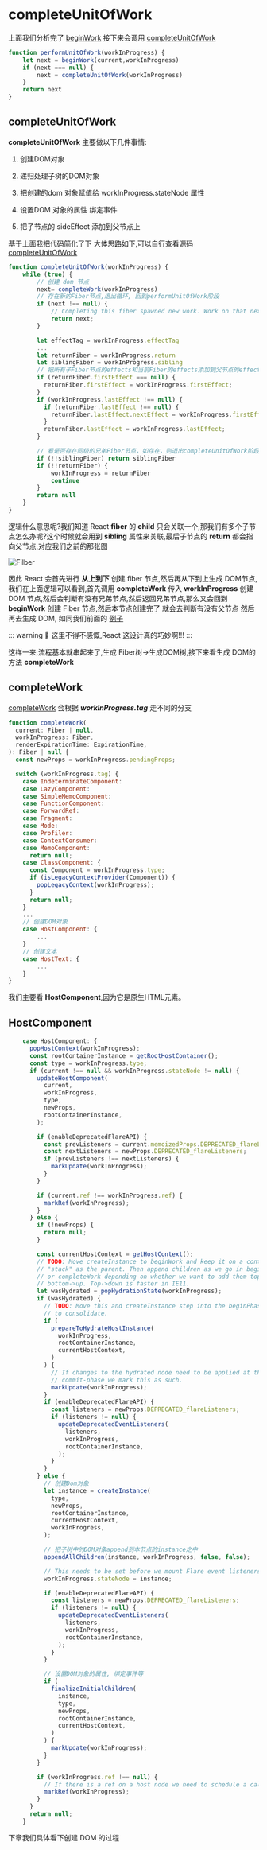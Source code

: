 # completeUnitOfWork

上面我们分析完了 [beginWork](/react/beginWork.html) 接下来会调用 [completeUnitOfWork](https://github.com/facebook/react/blob/v16.13.0/packages/react-reconciler/src/ReactFiberWorkLoop.js#L1503)

```js
function performUnitOfWork(workInProgress) {
    let next = beginWork(current,workInProgress)
    if (next === null) {
        next = completeUnitOfWork(workInProgress)
    }
    return next
}
```

## completeUnitOfWork

**completeUnitOfWork** 主要做以下几件事情:

1. 创建DOM对象

2. 递归处理子树的DOM对象

3. 把创建的dom 对象赋值给 workInProgress.stateNode 属性

4. 设置DOM 对象的属性 绑定事件

5. 把子节点的 sideEffect 添加到父节点上

基于上面我把代码简化了下 大体思路如下,可以自行查看源码 [completeUnitOfWork](https://github.com/facebook/react/blob/v16.13.0/packages/react-reconciler/src/ReactFiberWorkLoop.js#L1503)

```js
function completeUnitOfWork(workInProgress) {
    while (true) {
        // 创建 dom 节点
        next= completeWork(workInProgress)
        // 存在新的Fiber节点,退出循环, 回到performUnitOfWork阶段
        if (next !== null) {
            // Completing this fiber spawned new work. Work on that next.
            return next;
        }

        let effectTag = workInProgress.effectTag
        ...
        let returnFiber = workInProgress.return
        let siblingFiber = workInProgress.sibling
        // 把所有子Fiber节点的effects和当前Fiber的effects添加到父节点的effect队列当中去
        if (returnFiber.firstEffect === null) {
          returnFiber.firstEffect = workInProgress.firstEffect;
        }
        if (workInProgress.lastEffect !== null) {
          if (returnFiber.lastEffect !== null) {
            returnFiber.lastEffect.nextEffect = workInProgress.firstEffect;
          }
          returnFiber.lastEffect = workInProgress.lastEffect;
        }

        // 看是否存在同级的兄弟Fiber节点，如存在，则退出completeUnitOfWork阶段，回到beginWork里去
        if (!!siblingFiber) return siblingFiber
        if (!!returnFiber) {
            workInProgress = returnFiber
            continue
        }
        return null
    }
}
```

逻辑什么意思呢?我们知道 React **fiber** 的 **child** 只会关联一个,那我们有多个子节点怎么办呢?这个时候就会用到 **sibling** 属性来关联,最后子节点的 **return** 都会指向父节点,对应我们之前的那张图

![Filber](/react/Filber.png)

因此 React 会首先进行 **从上到下** 创建 fiber 节点,然后再从下到上生成 DOM节点,我们在上面逻辑可以看到,首先调用 **completeWork** 传入 **workInProgress** 创建 DOM 节点,然后会判断有没有兄弟节点,然后返回兄弟节点,那么又会回到 **beginWork** 创建 Fiber 节点,然后本节点创建完了 就会去判断有没有父节点 然后再去生成 DOM, 如同我们前面的 [例子](/react/workLoopSync.html#例子)

::: warning 👺
这里不得不感慨,React 这设计真的巧妙啊!!!
:::

这样一来,流程基本就串起来了,生成 Fiber树->生成DOM树,接下来看生成 DOM的方法 **completeWork**

## completeWork

[completeWork](https://github.com/facebook/react/blob/v16.13.0/packages/react-reconciler/src/ReactFiberCompleteWork.js#L636) 会根据 ***workInProgress.tag*** 走不同的分支

```js
function completeWork(
  current: Fiber | null,
  workInProgress: Fiber,
  renderExpirationTime: ExpirationTime,
): Fiber | null {
  const newProps = workInProgress.pendingProps;

  switch (workInProgress.tag) {
    case IndeterminateComponent:
    case LazyComponent:
    case SimpleMemoComponent:
    case FunctionComponent:
    case ForwardRef:
    case Fragment:
    case Mode:
    case Profiler:
    case ContextConsumer:
    case MemoComponent:
      return null;
    case ClassComponent: {
      const Component = workInProgress.type;
      if (isLegacyContextProvider(Component)) {
        popLegacyContext(workInProgress);
      }
      return null;
    }
    ...
    // 创建DOM对象
    case HostComponent: {
        ...
    }
    // 创建文本
    case HostText: {
        ... 
    }
}
```

我们主要看 **HostComponent**,因为它是原生HTML元素。

## HostComponent

```js
    case HostComponent: {
      popHostContext(workInProgress);
      const rootContainerInstance = getRootHostContainer();
      const type = workInProgress.type;
      if (current !== null && workInProgress.stateNode != null) {
        updateHostComponent(
          current,
          workInProgress,
          type,
          newProps,
          rootContainerInstance,
        );

        if (enableDeprecatedFlareAPI) {
          const prevListeners = current.memoizedProps.DEPRECATED_flareListeners;
          const nextListeners = newProps.DEPRECATED_flareListeners;
          if (prevListeners !== nextListeners) {
            markUpdate(workInProgress);
          }
        }

        if (current.ref !== workInProgress.ref) {
          markRef(workInProgress);
        }
      } else {
        if (!newProps) {
          return null;
        }

        const currentHostContext = getHostContext();
        // TODO: Move createInstance to beginWork and keep it on a context
        // "stack" as the parent. Then append children as we go in beginWork
        // or completeWork depending on whether we want to add them top->down or
        // bottom->up. Top->down is faster in IE11.
        let wasHydrated = popHydrationState(workInProgress);
        if (wasHydrated) {
          // TODO: Move this and createInstance step into the beginPhase
          // to consolidate.
          if (
            prepareToHydrateHostInstance(
              workInProgress,
              rootContainerInstance,
              currentHostContext,
            )
          ) {
            // If changes to the hydrated node need to be applied at the
            // commit-phase we mark this as such.
            markUpdate(workInProgress);
          }
          if (enableDeprecatedFlareAPI) {
            const listeners = newProps.DEPRECATED_flareListeners;
            if (listeners != null) {
              updateDeprecatedEventListeners(
                listeners,
                workInProgress,
                rootContainerInstance,
              );
            }
          }
        } else {
          // 创建Dom对象
          let instance = createInstance(
            type,
            newProps,
            rootContainerInstance,
            currentHostContext,
            workInProgress,
          );

          // 把子树中的DOM对象append到本节点的instance之中
          appendAllChildren(instance, workInProgress, false, false);

          // This needs to be set before we mount Flare event listeners
          workInProgress.stateNode = instance;

          if (enableDeprecatedFlareAPI) {
            const listeners = newProps.DEPRECATED_flareListeners;
            if (listeners != null) {
              updateDeprecatedEventListeners(
                listeners,
                workInProgress,
                rootContainerInstance,
              );
            }
          }

          // 设置DOM对象的属性, 绑定事件等
          if (
            finalizeInitialChildren(
              instance,
              type,
              newProps,
              rootContainerInstance,
              currentHostContext,
            )
          ) {
            markUpdate(workInProgress);
          }
        }

        if (workInProgress.ref !== null) {
          // If there is a ref on a host node we need to schedule a callback
          markRef(workInProgress);
        }
      }
      return null;
    }
```

下章我们具体看下创建 DOM 的过程